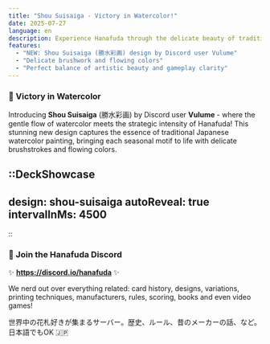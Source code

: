```yaml
---
title: "Shou Suisaiga - Victory in Watercolor!"
date: 2025-07-27
language: en
description: Experience Hanafuda through the delicate beauty of traditional Japanese watercolor painting!
features:
  - "NEW: Shou Suisaiga (勝水彩画) design by Discord user Vulume"
  - "Delicate brushwork and flowing colors"
  - "Perfect balance of artistic beauty and gameplay clarity"
---
```


### 🎨 Victory in Watercolor

Introducing **Shou Suisaiga** (勝水彩画) by Discord user **Vulume** - where the gentle flow of watercolor meets the strategic intensity of Hanafuda! This stunning new design captures the essence of traditional Japanese watercolor painting, bringing each seasonal motif to life with delicate brushstrokes and flowing colors.

::DeckShowcase
---
design: shou-suisaiga
autoReveal: true
intervalInMs: 4500
---
::

### 💬 Join the Hanafuda Discord

✨ **https://discord.io/hanafuda** ✨

We nerd out over everything related: card history, designs, variations, printing techniques, manufacturers, rules, scoring, books and even video games!

世界中の花札好きが集まるサーバー。歴史、ルール、昔のメーカーの話、など。日本語でもOK 🇯🇵